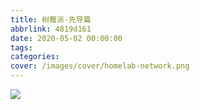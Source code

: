 ```yaml
---
title: 树莓派-先导篇
abbrlink: 4819d161
date: 2020-05-02 00:00:00
tags:
categories:
cover: /images/cover/homelab-network.png
---
```


<!-- https://unsplash.com/photos/closeup-photo-of-circuit-board-FCrYdP8gohg-- -->

![](/images/cover/homelab-network.png)
